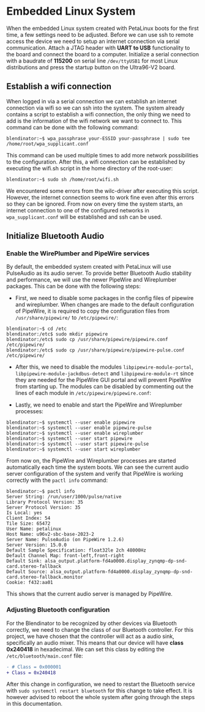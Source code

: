 # Embedded Linux System

When the embedded Linux system created with PetaLinux boots for the first time, a few settings need to be adjusted. Before we can use ssh to remote access the device we need to setup an internet connection via serial communication. Attach a JTAG header with **UART to USB** functionality to the board and connect the board to a computer. Initialize a serial connection with a baudrate of **115200** on serial line `/dev/ttyUSB1` for most Linux distributions and press the startup button on the Ultra96-V2 board.

## Establish a wifi connection

When logged in via a serial connection we can establish an internet connection via wifi so we can ssh into the system. The system already contains a script to establish a wifi connection, the only thing we need to add is the information of the wifi network we want to connect to. This command can be done with the following command:

```console
blendinator:~$ wpa_passphrase your-ESSID your-passphrase | sudo tee /home/root/wpa_supplicant.conf
```

This command can be used multiple times to add more network possibilities to the configuration. After this, a wifi connection can be established by executing the wifi.sh script in the home directory of the root-user:

```console
blendinator:~$ sudo sh /home/root/wifi.sh
```

We encountered some errors from the wilc-driver after executing this script. However, the internet connection seems to work fine even after this errors so they can be ignored. From now on every time the system starts, an internet connection to one of the configured networks in `wpa_supplicant.conf` will be established and ssh can be used.

## Initialize Bluetooth Audio

### Enable the WirePlumber and PipeWire services

By default, the embedded system created with PetaLinux will use PulseAudio as its audio server. To provide better Bluetooth Audio stability and performance, we will use the newer PipeWire and Wireplumber packages. This can be done with the following steps:

- First, we need to disable some packages in the config files of pipewire and wireplumber. When changes are made to the default configuration of PipeWire, it is required to copy the configuration files from `/usr/share/pipewire/` to `/etc/pipewire/`:

```console
blendinator:~$ cd /etc
blendinator:/etc$ sudo mkdir pipewire
blendinator:/etc$ sudo cp /usr/share/pipewire/pipewire.conf /etc/pipewire/
blendinator:/etc$ sudo cp /usr/share/pipewire/pipewire-pulse.conf /etc/pipewire/
```

- After this, we need to disable the modules `libpipewire-module-portal`, `libpipewire-module-jackdbus-detect` and `libpipewire-module-rt` since they are needed for the PipeWire GUI portal and will prevent PipeWire from starting up. The modules can be disabled by commenting out the lines of each module in `/etc/pipewire/pipewire.conf`:

- Lastly, we need to enable and start the PipeWire and Wireplumber processes:

```console
blendinator:~$ systemctl --user enable pipewire
blendinator:~$ systemctl --user enable pipewire-pulse
blendinator:~$ systemctl --user enable wireplumber
blendinator:~$ systemctl --user start pipewire
blendinator:~$ systemctl --user start pipewire-pulse
blendinator:~$ systemctl --user start wireplumber
```

From now on, the PipeWire and Wireplumber processes are started automatically each time the system boots. We can see the current audio server configuration of the system and verify that PipeWire is working correctly with the `pactl info` command:

```console
blendinator:~$ pactl info
Server String: /run/user/1000/pulse/native
Library Protocol Version: 35
Server Protocol Version: 35
Is Local: yes
Client Index: 54
Tile Size: 65472
User Name: petalinux
Host Name: u96v2-sbc-base-2023-2
Server Name: PulseAudio (on PipeWire 1.2.6)
Server Version: 15.0.0
Default Sample Specification: float32le 2ch 48000Hz
Default Channel Map: front-left,front-right
Default Sink: alsa_output.platform-fd4a0000.display_zynqmp-dp-snd-card.stereo-fallback
Default Source: alsa_output.platform-fd4a0000.display_zynqmp-dp-snd-card.stereo-fallback.monitor
Cookie: f432:aa01
```

This shows that the current audio server is managed by PipeWire.

### Adjusting Bluetooth configuration

For the Blendinator to be recognized by other devices via Bluetooth correctly, we need to change the class of our Bluetooth controller. For this project, we have chosen that the controller will act as a audio sink, specifically an audio mixer. This means that our device will have **class 0x240418** in hexadecimal. We can set this class by editing the `/etc/bluetooth/main.conf` file:

```diff
- # Class = 0x000001
+ Class = 0x240418
```

After this change in configuration, we need to restart the Bluetooth service with `sudo systemctl restart bluetooth` for this change to take effect. It is however advised to reboot the whole system after going through the steps in this documentation.
